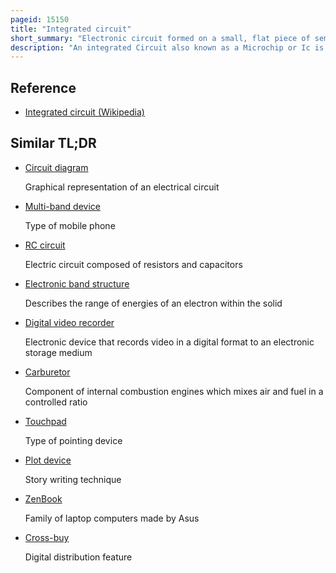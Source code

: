 ```yaml
---
pageid: 15150
title: "Integrated circuit"
short_summary: "Electronic circuit formed on a small, flat piece of semiconductor material"
description: "An integrated Circuit also known as a Microchip or Ic is a small electronic Device containing multiple interconnected electronic Components such as Transistors Resistors and Capacitors. These Components are etched onto a small Piece of Semiconductor Material normally silicon. Integrated Circuits are used in a wide Range of electronic Devices including Computers Smartphones and Televisions to perform various Functions such as Processing and storing Information. They have greatly impacted the field of electronics by enabling device miniaturization and enhanced functionality."
---
```


## Reference

- [Integrated circuit (Wikipedia)](https://en.wikipedia.org/?curid=15150)

## Similar TL;DR

- [Circuit diagram](/tldr/en/circuit-diagram)

  Graphical representation of an electrical circuit

- [Multi-band device](/tldr/en/multi-band-device)

  Type of mobile phone

- [RC circuit](/tldr/en/rc-circuit)

  Electric circuit composed of resistors and capacitors

- [Electronic band structure](/tldr/en/electronic-band-structure)

  Describes the range of energies of an electron within the solid

- [Digital video recorder](/tldr/en/digital-video-recorder)

  Electronic device that records video in a digital format to an electronic storage medium

- [Carburetor](/tldr/en/carburetor)

  Component of internal combustion engines which mixes air and fuel in a controlled ratio

- [Touchpad](/tldr/en/touchpad)

  Type of pointing device

- [Plot device](/tldr/en/plot-device)

  Story writing technique

- [ZenBook](/tldr/en/zenbook)

  Family of laptop computers made by Asus

- [Cross-buy](/tldr/en/cross-buy)

  Digital distribution feature
